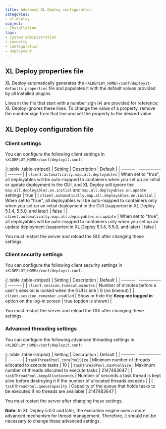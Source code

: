 ```yaml
---
title: Advanced XL Deploy configuration
categories:
- xl-deploy
subject:
- Installation
tags:
- system administration
- security
- configuration
- deployment
---
```


## XL Deploy properties file

XL Deploy automatically generates the `<XLDEPLOY_HOME>/conf/deployit-defaults.properties` file and populates it with the default values provided by all installed plugins.

Lines in the file that start with a number sign (`#`) are provided for reference; XL Deploy ignores these lines. To change the value of a property, remove the number sign from that line and set the property to the desired value.

## XL Deploy configuration file

### Client settings

You can configure the following client settings in `<XLDEPLOY_HOME>/conf/deployit.conf`:

{:.table .table-striped}
| Setting | Description | Default |
| ------- | ----------- | ------- |
| `client.automatically.map.all.deployables` | When set to "true", all deployables will be auto-mapped to containers when you set up an initial or update deployment in the GUI, and XL Deploy will ignore the `map.all.deployables.on.initial` and `map.all.deployables.on.update` settings | true |
| `client.automatically.map.all.deployables.on.initial` | When set to "true", all deployables will be auto-mapped to containers only when you set up an initial deployment in the GUI (supported in XL Deploy 5.1.4, 5.5.0, and later) | false |
| `client.automatically.map.all.deployables.on.update` | When set to "true", all deployables will be auto-mapped to containers only when you set up an update deployment (supported in XL Deploy 5.1.4, 5.5.0, and later) | false |

You must restart the server and reload the GUI after changing these settings.

### Client security settings

You can configure the following client security settings in `<XLDEPLOY_HOME>/conf/deployit.conf`:

{:.table .table-striped}
| Setting | Description | Default |
| ------- | ----------- | ------- |
| `client.session.timeout.minutes` | Number of minutes before a user's session is locked when the GUI is idle | 0 (no timeout) |
| `client.session.remember.enabled` | Show or hide the **Keep me logged in** option on the log-in screen | true (option is shown) |

You must restart the server and reload the GUI after changing these settings.

### Advanced threading settings

You can configure the following advanced threading  settings in `<XLDEPLOY_HOME>/conf/deployit.conf`:

{:.table .table-striped}
| Setting | Description | Default |
| ------- | ----------- | ------- |
| `taskThreadPool.corePoolSize` | Minimum number of threads allocated to execute tasks | 10 |
| `taskThreadPool.maxPoolSize` | Maximum number of threads allocated to execute tasks | 2147483647 |
| `taskThreadPool.keepAliveSeconds` | Number of seconds a task thread is kept alive before destroying it if the number of allocated threads exceeds | |
| `taskThreadPool.queueCapacity` | Capacity of the queue that holds tasks to be executed if no threads are available | 2147483647 |

You must restart the server after changing these settings.

**Note:** In XL Deploy 5.0.0 and later, the execution engine uses a more advanced mechanism for thread management. Therefore, it should not be necessary to change these advanced settings.
